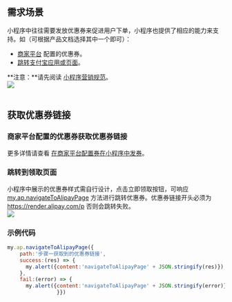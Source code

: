 
## 需求场景
小程序中往往需要发放优惠券来促进用户下单，小程序也提供了相应的能力来支持。如（可根据产品文档选择其中一个即可）：

- [商家平台](http://b.alipay.com) 配置的优惠券。
- [跳转支付宝应用或页面](https://opendocs.alipay.com/mini/api/navigatetoalipaypage)。

**注意：**请先阅读 [小程序营销规范](https://opendocs.alipay.com/b/03al2q)。<br />![](https://gw.alipayobjects.com/zos/sptworksff_prod/75de4d42-708d-4e57-b788-6c2bbbde92b4.png#align=left&display=inline&height=436&margin=%5Bobject%20Object%5D&originHeight=871&originWidth=551&status=done&style=none&width=276)<br /> 

## 获取优惠券链接

### 商家平台配置的优惠券获取优惠券链接
更多详情请查看 [在商家平台配置券在小程序中发券](https://opendocs.alipay.com/support/01rb78)。

### 跳转到领取页面
小程序中展示的优惠券样式需自行设计，点击立即领取按钮，可响应 [my.ap.navigateToAlipayPage](https://opendocs.alipay.com/mini/api/navigatetoalipaypage) 方法进行跳转优惠券。优惠券链接开头必须为 https://render.alipay.com/p 否则会跳转失败。<br />![](https://gw.alipayobjects.com/zos/sptworksff_prod/9cd5aac1-2ab4-4ca1-b8e5-b122aeff494f.png#align=left&display=inline&height=382&margin=%5Bobject%20Object%5D&originHeight=509&originWidth=376&status=done&style=none&width=282)

### 示例代码
```javascript
my.ap.navigateToAlipayPage({
    path:'步骤一获取到的优惠券链接',  
    success:(res) => {
      my.alert({content:'navigateToAlipayPage' + JSON.stringify(res)}); 
    },    
    fail:(error) => { 
      my.alert({content:'navigateToAlipayPage' + JSON.stringify(error)});            
                }})    
```
 

